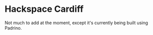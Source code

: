 # Hackspace Cardiff

Not much to add at the moment, except it's currently being built using Padrino.
